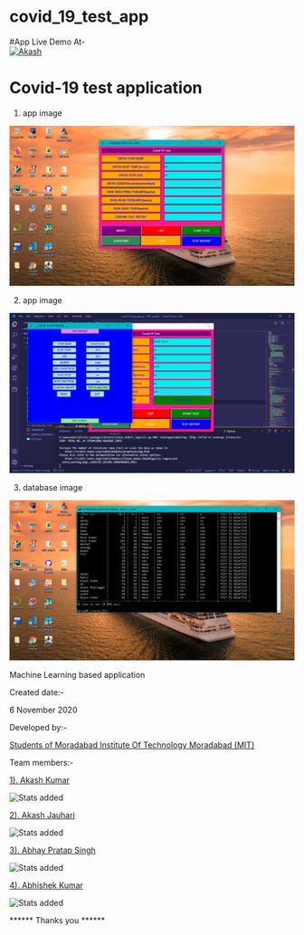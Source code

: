 # covid_19_test_app


#App Live Demo At-
<br>
[![Akash](https://img.shields.io/badge/covid%2019%20test%20app-while?style=for-the-badge&logo=heroku&logoColor=black)](https://covid19testapp.herokuapp.com) 


# Covid-19 test application
1. app image


![image](https://github.com/Akash671/ML-Project/blob/master/app/appImage/img1.png)
<br>


2. app image


![image](https://github.com/Akash671/ML-Project/blob/master/app/appImage/img3.png)
<br>

3. database image



![image](https://github.com/Akash671/ML-Project/blob/master/app/appImage/img5.png)
<br>


Machine Learning based application 

Created date:-

6 November 2020

Developed by:- 

<a href="https://www.mitmoradabad.edu.in">Students of Moradabad Institute Of Technology Moradabad
(MIT)</a>

Team members:-

<a href="https://github.com/Akash671">1). Akash Kumar</a>

![Stats added](https://github-readme-stats.vercel.app/api?username=Akash671&&show_icons=true)
<!--
![Languages Stats](https://github-readme-stats.vercel.app/api/top-langs/?username=Akash671)
-->
<a href="https://github.com/Akashjhr24">2). Akash Jauhari</a>

![Stats added](https://github-readme-stats.vercel.app/api?username=Akashjhr24&&show_icons=true)
<!--
![Languages Stats](https://github-readme-stats.vercel.app/api/top-langs/?username=Akashjhr24)
-->
<a href="https://github.com/thakur8630">3). Abhay Pratap Singh</a>

![Stats added](https://github-readme-stats.vercel.app/api?username=thakur8630&&show_icons=true)
<!--
![Languages Stats](https://github-readme-stats.vercel.app/api/top-langs/?username=thakur8630)
-->
<a href="https://github.com/abhishek4528">4). Abhishek Kumar</a>

![Stats added](https://github-readme-stats.vercel.app/api?username=abhishek4528&&show_icons=true)
<!--
![Languages Stats](https://github-readme-stats.vercel.app/api/top-langs/?username=abhishek4528)
-->

****** Thanks you ******
